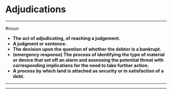 # Adjudications
---
#noun
- **The act of adjudicating, of reaching a judgement.**
- **A judgment or sentence.**
- **The decision upon the question of whether the debtor is a bankrupt.**
- **(emergency response) The process of identifying the type of material or device that set off an alarm and assessing the potential threat with corresponding implications for the need to take further action.**
- **A process by which land is attached as security or in satisfaction of a debt.**
---
---
